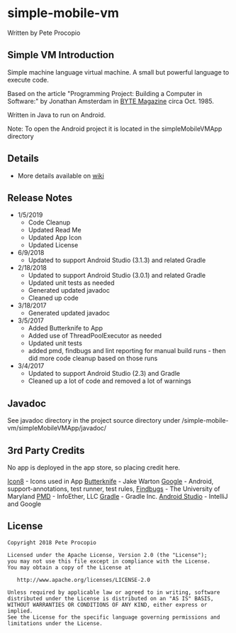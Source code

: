 # simple-mobile-vm

Written by Pete Procopio

## Simple VM Introduction

Simple machine language virtual machine. A small but powerful language to execute code.

Based on the article "Programming Project: Building a Computer in Software:" by Jonathan Amsterdam in [BYTE Magazine](https://archive.org/details/byte-magazine-1985-10) circa Oct. 1985.

Written in Java to run on Android.

Note: To open the Android project it is located in the simpleMobileVMApp directory

## Details

  * More details available on [wiki](https://github.com/ukonpete/simple-mobile-vm/wiki)

## Release Notes

* 1/5/2019
  * Code Cleanup
  * Updated Read Me
  * Updated App Icon
  * Updated License
* 6/9/2018
  * Updated to support Android Studio (3.1.3) and related Gradle 
* 2/18/2018
  * Updated to support Android Studio (3.0.1) and related Gradle 
  * Updated unit tests as needed
  * Generated updated javadoc
  * Cleaned up code
* 3/18/2017
  * Generated updated javadoc
* 3/5/2017
  * Added Butterknife to App
  * Added use of ThreadPoolExecutor as needed
  * Updated unit tests
  * added pmd, findbugs and lint reporting for manual build runs - then did more code cleanup based on those runs
* 3/4/2017
  * Updated to support Android Studio (2.3) and Gradle 
  * Cleaned up a lot of code and removed a lot of warnings

## Javadoc

See javadoc directory in the project source directory under /simple-mobile-vm/simpleMobileVMApp/javadoc/

## 3rd Party Credits

No app is deployed in the app store, so placing credit here.

[Icon8](https://icons8.com/license) - Icons used in App
[Butterknife](https://github.com/JakeWharton/butterknife) - Jake Warton
[Google](www.google.com) - Android, support-annotations, test runner, test rules, 
[Findbugs](http://findbugs.sourceforge.net/) -  The University of Maryland
[PMD](https://pmd.github.io/) - InfoEther, LLC
[Gradle](https://gradle.org/) - Gradle Inc.
[Android Studio](https://developer.android.com/studio/?gclid=CjwKCAiAyMHhBRBIEiwAkGN6fMw5VSOxZzOuKjTaUpdRIHbhV7InKbxFNtFP0_9RazAkBepJY4CFYRoCKY4QAvD_BwE) - IntelliJ and Google

## License

    Copyright 2018 Pete Procopio

    Licensed under the Apache License, Version 2.0 (the "License");
    you may not use this file except in compliance with the License.
    You may obtain a copy of the License at

       http://www.apache.org/licenses/LICENSE-2.0

    Unless required by applicable law or agreed to in writing, software
    distributed under the License is distributed on an "AS IS" BASIS,
    WITHOUT WARRANTIES OR CONDITIONS OF ANY KIND, either express or implied.
    See the License for the specific language governing permissions and
    limitations under the License.
	